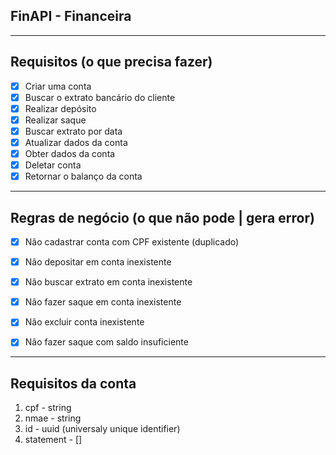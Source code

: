 ## FinAPI - Financeira

---
## Requisitos (o que precisa fazer)

- [x] Criar uma conta
- [x] Buscar o extrato bancário do cliente
- [x] Realizar depósito
- [x] Realizar saque
- [x] Buscar extrato por data
- [x] Atualizar dados da conta
- [x] Obter dados da conta
- [x] Deletar conta
- [x] Retornar o balanço da conta

---
## Regras de negócio (o que não pode | gera error)

- [x] Não cadastrar conta com CPF existente (duplicado)
- [x] Não depositar em conta inexistente
- [x] Não buscar extrato em conta inexistente
- [x] Não fazer saque em conta inexistente
- [x] Não excluir conta inexistente
- [x] Não fazer saque com saldo insuficiente



---
## Requisitos da conta

1. cpf - string
2. nmae - string
3. id - uuid (universaly unique identifier) 
4. statement - [] 

<!-- Rocketseat - Ignite -->